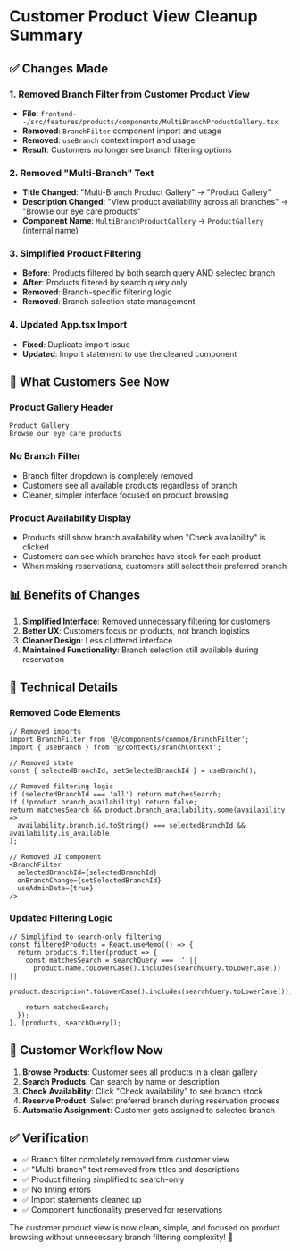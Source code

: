 # Customer Product View Cleanup Summary

## ✅ **Changes Made**

### 1. **Removed Branch Filter from Customer Product View**
- **File**: `frontend--/src/features/products/components/MultiBranchProductGallery.tsx`
- **Removed**: `BranchFilter` component import and usage
- **Removed**: `useBranch` context import and usage
- **Result**: Customers no longer see branch filtering options

### 2. **Removed "Multi-Branch" Text**
- **Title Changed**: "Multi-Branch Product Gallery" → "Product Gallery"
- **Description Changed**: "View product availability across all branches" → "Browse our eye care products"
- **Component Name**: `MultiBranchProductGallery` → `ProductGallery` (internal name)

### 3. **Simplified Product Filtering**
- **Before**: Products filtered by both search query AND selected branch
- **After**: Products filtered by search query only
- **Removed**: Branch-specific filtering logic
- **Removed**: Branch selection state management

### 4. **Updated App.tsx Import**
- **Fixed**: Duplicate import issue
- **Updated**: Import statement to use the cleaned component

## 🎯 **What Customers See Now**

### **Product Gallery Header**
```
Product Gallery
Browse our eye care products
```

### **No Branch Filter**
- Branch filter dropdown is completely removed
- Customers see all available products regardless of branch
- Cleaner, simpler interface focused on product browsing

### **Product Availability Display**
- Products still show branch availability when "Check availability" is clicked
- Customers can see which branches have stock for each product
- When making reservations, customers still select their preferred branch

## 📊 **Benefits of Changes**

1. **Simplified Interface**: Removed unnecessary filtering for customers
2. **Better UX**: Customers focus on products, not branch logistics
3. **Cleaner Design**: Less cluttered interface
4. **Maintained Functionality**: Branch selection still available during reservation

## 🔧 **Technical Details**

### **Removed Code Elements**
```tsx
// Removed imports
import BranchFilter from '@/components/common/BranchFilter';
import { useBranch } from '@/contexts/BranchContext';

// Removed state
const { selectedBranchId, setSelectedBranchId } = useBranch();

// Removed filtering logic
if (selectedBranchId === 'all') return matchesSearch;
if (!product.branch_availability) return false;
return matchesSearch && product.branch_availability.some(availability => 
  availability.branch.id.toString() === selectedBranchId && availability.is_available
);

// Removed UI component
<BranchFilter 
  selectedBranchId={selectedBranchId} 
  onBranchChange={setSelectedBranchId}
  useAdminData={true}
/>
```

### **Updated Filtering Logic**
```tsx
// Simplified to search-only filtering
const filteredProducts = React.useMemo(() => {
  return products.filter(product => {
    const matchesSearch = searchQuery === '' || 
      product.name.toLowerCase().includes(searchQuery.toLowerCase()) ||
      product.description?.toLowerCase().includes(searchQuery.toLowerCase());
    
    return matchesSearch;
  });
}, [products, searchQuery]);
```

## 🚀 **Customer Workflow Now**

1. **Browse Products**: Customer sees all products in a clean gallery
2. **Search Products**: Can search by name or description
3. **Check Availability**: Click "Check availability" to see branch stock
4. **Reserve Product**: Select preferred branch during reservation process
5. **Automatic Assignment**: Customer gets assigned to selected branch

## ✅ **Verification**

- ✅ Branch filter completely removed from customer view
- ✅ "Multi-branch" text removed from titles and descriptions
- ✅ Product filtering simplified to search-only
- ✅ No linting errors
- ✅ Import statements cleaned up
- ✅ Component functionality preserved for reservations

The customer product view is now clean, simple, and focused on product browsing without unnecessary branch filtering complexity! 🎉
